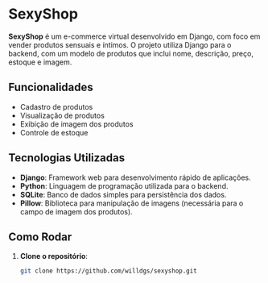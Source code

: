 # SexyShop

**SexyShop** é um e-commerce virtual desenvolvido em Django, com foco em vender produtos sensuais e íntimos. O projeto utiliza Django para o backend, com um modelo de produtos que inclui nome, descrição, preço, estoque e imagem.

## Funcionalidades

- Cadastro de produtos
- Visualização de produtos
- Exibição de imagem dos produtos
- Controle de estoque

## Tecnologias Utilizadas

- **Django**: Framework web para desenvolvimento rápido de aplicações.
- **Python**: Linguagem de programação utilizada para o backend.
- **SQLite**: Banco de dados simples para persistência dos dados.
- **Pillow**: Biblioteca para manipulação de imagens (necessária para o campo de imagem dos produtos).

## Como Rodar

1. **Clone o repositório**:
   ```bash
   git clone https://github.com/willdgs/sexyshop.git
